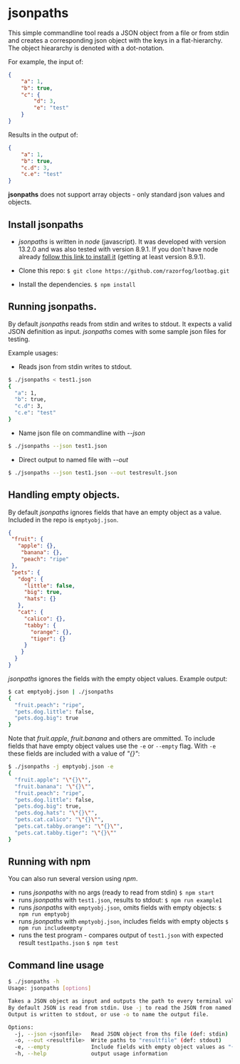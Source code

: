 # jsonpaths 

This simple commandline tool reads a JSON object from a file or from stdin and creates a corresponding json object with the keys in a flat-hierarchy. The object hieararchy is denoted with a dot-notation.

For example, the input of:

```json
{
    "a": 1,
    "b": true,
    "c": {
        "d": 3,
        "e": "test"
    }
}
```

Results in the output of:

```json
{
    "a": 1,
    "b": true,
    "c.d": 3,
    "c.e": "test"
}
```

**jsonpaths** does not support array objects - only standard json values and objects.

## Install jsonpaths

* *jsonpaths* is written in *node* (javascript). It was developed with version 13.2.0 and was also tested with version 8.9.1.
If you don't have node already [follow this link to install it](https://nodejs.org/en/download/) (getting at least version 8.9.1).

* Clone this repo: `$ git clone https://github.com/razorfog/lootbag.git`

* Install the dependencies. `$ npm install`

## Running jsonpaths.

By default *jsonpaths* reads from stdin and writes to stdout. It expects a valid JSON definition as input. *jsonpaths* comes with some sample json files for testing.

Example usages:
* Reads json from stdin writes to stdout.
```bash
$ ./jsonpaths < test1.json
{
  "a": 1,
  "b": true,
  "c.d": 3,
  "c.e": "test"
}
```
* Name json file on commandline with *--json*
```bash
$ ./jsonpaths --json test1.json
```
* Direct output to named file with *--out*
```bash
$ ./jsonpaths --json test1.json --out testresult.json
```

## Handling empty objects.

By default *jsonpaths* ignores fields that have an empty object as a value. Included in the repo is `emptyobj.json`.
```json
{
 "fruit": {
   "apple": {},
    "banana": {},
    "peach": "ripe" 
 },
 "pets": {
   "dog": {
     "little": false,
     "big": true,
     "hats": {}
   },
   "cat": {
     "calico": {},
     "tabby": {
       "orange": {},
       "tiger": {}
     }
    }
  }
}
```
*jsonpaths* ignores the fields with the empty object values. Example output:
```bash
$ cat emptyobj.json | ./jsonpaths
{
  "fruit.peach": "ripe",
  "pets.dog.little": false,
  "pets.dog.big": true
}
```
Note that *fruit.apple*, *fruit.banana* and others are ommitted. To include fields that have empty object values use the `-e` or `--empty` flag. With `-e` these fields are included with a value of *"{}"*:
```bash
$ ./jsonpaths -j emptyobj.json -e
{
  "fruit.apple": "\"{}\"",
  "fruit.banana": "\"{}\"",
  "fruit.peach": "ripe",
  "pets.dog.little": false,
  "pets.dog.big": true,
  "pets.dog.hats": "\"{}\"",
  "pets.cat.calico": "\"{}\"",
  "pets.cat.tabby.orange": "\"{}\"",
  "pets.cat.tabby.tiger": "\"{}\""
}
```

## Running with npm
You can also run several version using *npm*.
* runs *jsonpaths* with no args (ready to read from stdin)
  `$ npm start`
* runs *jsonpaths* with `test1.json`, results to stdout:
  `$ npm run example1`
* runs *jsonpaths* with `emptyobj.json`, omits fields with empty objects:
  `$ npm run emptyobj`
* runs *jsonpaths* with `emptyobj.json`, includes fields with empty objects
  `$ npm run includeempty`
* runs the test program - compares output of `test1.json` with expected result `test1paths.json`
  `$ npm test`

## Command line usage
```bash
$ ./jsonpaths -h
Usage: jsonpaths [options]

Takes a JSON object as input and outputs the path to every terminal value.
By default JSON is read from stdin. Use -j to read the JSON from named file.
Output is written to stdout, or use -o to name the output file.

Options:
  -j, --json <jsonfile>   Read JSON object from ths file (def: stdin)
  -o, --out <resultfile>  Write paths to "resultfile" (def: stdout)
  -e, --empty             Include fields with empty object values as "{}" (def: ignore field)
  -h, --help              output usage information
```



